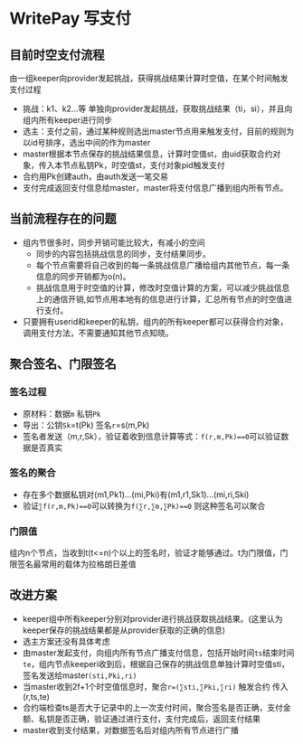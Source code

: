 # WritePay 写支付

## 目前时空支付流程
  
  由一组keeper向provider发起挑战，获得挑战结果计算时空值，在某个时间触发支付过程
  
  + 挑战：k1、k2...等 单独向provider发起挑战，获取挑战结果（ti，si），并且向组内所有keeper进行同步
  + 选主：支付之前，通过某种规则选出master节点用来触发支付，目前的规则为以id号排序，选出中间的作为master
  + master根据本节点保存的挑战结果信息，计算时空值st，由uid获取合约对象，传入本节点私钥Pk，时空值st，支付对象pid触发支付
  + 合约用Pk创建auth，由auth发送一笔交易
  + 支付完成返回支付信息给master，master将支付信息广播到组内所有节点。

## 当前流程存在的问题
  
  + 组内节很多时，同步开销可能比较大，有减小的空间
    + 同步的内容包括挑战信息的同步，支付结果同步。
    + 每个节点需要将自己收到的每一条挑战信息广播给组内其他节点，每一条信息的同步开销都为o(n)。
    + 挑战信息用于时空值的计算，修改时空值计算的方案，可以减少挑战信息上的通信开销,如节点用本地有的信息进行计算，汇总所有节点的时空值进行支付。
  + 只要拥有userid和keeper的私钥，组内的所有keeper都可以获得合约对象，调用支付方法，不需要通知其他节点知晓。

## 聚合签名、门限签名

### 签名过程
  + 原材料：数据`m`  私钥`Pk`
  + 导出：公钥`Sk`=t(Pk)  签名`r`=s(m,Pk)
  + 签名者发送（m,r,Sk），验证着收到信息计算等式：`f(r,m,Pk)==0`可以验证数据是否真实

### 签名的聚合

  + 存在多个数据私钥对(m1,Pk1)...(mi,Pki)有(m1,r1,Sk1)...(mi,ri,Ski)
  + 验证`∑f(r,m,Pk)==0`可以转换为`f(∑r,∑m,∑Pk)==0` 则这种签名可以聚合

### 门限值

  组内n个节点，当收到t(t<=n)个以上的签名时，验证才能够通过。t为门限值，门限签名最常用的载体为拉格朗日差值

## 改进方案

  + keeper组中所有keeper分别对provider进行挑战获取挑战结果。(这里认为keeper保存的挑战结果都是从provider获取的正确的信息)
  + 选主方案还没有具体考虑
  + 由master发起支付，向组内所有节点广播支付信息，包括开始时间`ts`结束时间`te`，组内节点keeperi收到后，根据自己保存的挑战信息单独计算时空值sti，签名发送给master`(sti,Pki,ri)`
  + 当master收到2f+1个时空值信息时，聚合`r=(∑sti,∑Pki,∑ri)` 触发合约 传入(r,ts,te)
  + 合约端检查ts是否大于记录中的上一次支付时间，聚合签名是否正确，支付金额、私钥是否正确，验证通过进行支付，支付完成后，返回支付结果
  + master收到支付结果，对数据签名后对组内所有节点进行广播

